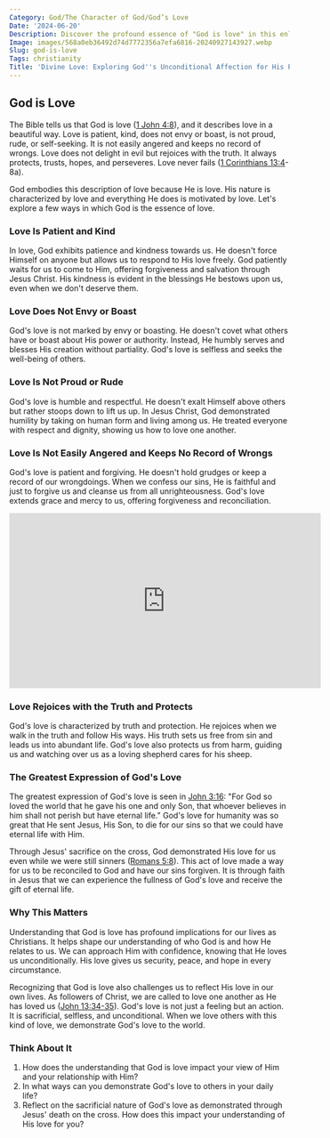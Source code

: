 ```yaml
---
Category: God/The Character of God/God’s Love
Date: '2024-06-20'
Description: Discover the profound essence of "God is love" in this enlightening article that explores the divine nature of unconditional love and its significance in spirituality.
Image: images/568a0eb36492d74d7772356a7efa6816-20240927143927.webp
Slug: god-is-love
Tags: christianity
Title: 'Divine Love: Exploring God''s Unconditional Affection for His People'
---
```


## God is Love

The Bible tells us that God is love ([1 John 4:8](https://www.bibleref.com/1-John/4/1-John-4-8.html)), and it describes love in a beautiful way. Love is patient, kind, does not envy or boast, is not proud, rude, or self-seeking. It is not easily angered and keeps no record of wrongs. Love does not delight in evil but rejoices with the truth. It always protects, trusts, hopes, and perseveres. Love never fails ([1 Corinthians 13:4](https://www.bibleref.com/1-Corinthians/13/1-Corinthians-13-4.html)-8a).

God embodies this description of love because He is love. His nature is characterized by love and everything He does is motivated by love. Let's explore a few ways in which God is the essence of love.

### Love Is Patient and Kind

In love, God exhibits patience and kindness towards us. He doesn't force Himself on anyone but allows us to respond to His love freely. God patiently waits for us to come to Him, offering forgiveness and salvation through Jesus Christ. His kindness is evident in the blessings He bestows upon us, even when we don't deserve them.

### Love Does Not Envy or Boast

God's love is not marked by envy or boasting. He doesn't covet what others have or boast about His power or authority. Instead, He humbly serves and blesses His creation without partiality. God's love is selfless and seeks the well-being of others.

### Love Is Not Proud or Rude

God's love is humble and respectful. He doesn't exalt Himself above others but rather stoops down to lift us up. In Jesus Christ, God demonstrated humility by taking on human form and living among us. He treated everyone with respect and dignity, showing us how to love one another.

### Love Is Not Easily Angered and Keeps No Record of Wrongs

God's love is patient and forgiving. He doesn't hold grudges or keep a record of our wrongdoings. When we confess our sins, He is faithful and just to forgive us and cleanse us from all unrighteousness. God's love extends grace and mercy to us, offering forgiveness and reconciliation.


<iframe width="560" height="315" src="https://www.youtube.com/embed/zRw2gNWuo2I" frameborder="0" allow="autoplay; encrypted-media" allowfullscreen></iframe>


### Love Rejoices with the Truth and Protects

God's love is characterized by truth and protection. He rejoices when we walk in the truth and follow His ways. His truth sets us free from sin and leads us into abundant life. God's love also protects us from harm, guiding us and watching over us as a loving shepherd cares for his sheep.

### The Greatest Expression of God's Love

The greatest expression of God's love is seen in [John 3:16](https://www.bibleref.com/John/3/John-3-16.html): "For God so loved the world that he gave his one and only Son, that whoever believes in him shall not perish but have eternal life." God's love for humanity was so great that He sent Jesus, His Son, to die for our sins so that we could have eternal life with Him.

Through Jesus' sacrifice on the cross, God demonstrated His love for us even while we were still sinners ([Romans 5:8](https://www.bibleref.com/Romans/5/Romans-5-8.html)). This act of love made a way for us to be reconciled to God and have our sins forgiven. It is through faith in Jesus that we can experience the fullness of God's love and receive the gift of eternal life.

### Why This Matters

Understanding that God is love has profound implications for our lives as Christians. It helps shape our understanding of who God is and how He relates to us. We can approach Him with confidence, knowing that He loves us unconditionally. His love gives us security, peace, and hope in every circumstance.

Recognizing that God is love also challenges us to reflect His love in our own lives. As followers of Christ, we are called to love one another as He has loved us ([John 13:34-35](https://www.bibleref.com/John/13/John-13-34.html)). God's love is not just a feeling but an action. It is sacrificial, selfless, and unconditional. When we love others with this kind of love, we demonstrate God's love to the world.

### Think About It

1. How does the understanding that God is love impact your view of Him and your relationship with Him?
2. In what ways can you demonstrate God's love to others in your daily life?
3. Reflect on the sacrificial nature of God's love as demonstrated through Jesus' death on the cross. How does this impact your understanding of His love for you?